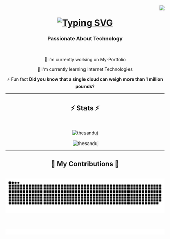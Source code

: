 <!--![logo](225813708-98b745f2-7d22-48cf-9150-083f1b00d6c9.gif)-->
<img align="right" src="https://visitor-badge.laobi.icu/badge?page_id=ThesanduJ.ThesanduJ" />

<h1 align="center">
   <a href="https://git.io/typing-svg"><img src="https://readme-typing-svg.herokuapp.com?font=Fira+Code&size=35&duration=2000&pause=500&color=38BB91&center=true&vCenter=true&random=false&width=500&height=70&lines=Hi+There!%F0%9F%91%8B;I'm+Thesandu!" alt="Typing SVG" /></a>
</h1>

<h3 align="center">Passionate About Technology</h3>

<br/>

<div align="center">
 
 🔭 I’m currently working on My-Portfolio
 
 🌱 I’m currently learning Internet Technologies

⚡ Fun fact **Did you know that a single cloud can weigh more than 1 million pounds?** 

 </div>
<hr/>


<h2 align="center">⚡ Stats ⚡</h2>
<br>
<div align=center>
    <p><img align="center" src="https://github-readme-stats.vercel.app/api/top-langs?username=thesanduj&show_icons=true&locale=en&layout=compact" alt="thesanduj" /></p>
  <p>&nbsp;<img align="center" src="https://github-readme-stats.vercel.app/api?username=thesanduj&show_icons=true&locale=en" alt="thesanduj" /></p>


</div>
<hr/>
<div align="center">
  <h2>🐍 My Contributions 🐍</h2>
  <br>
  <img alt="snake eating my contributions" src="https://github.com/ThesanduJ/ThesanduJ/blob/output/github-contribution-grid-snake.svg" />
  
  
</div>
<br/><br/>

![logo](212284100-561aa473-3905-4a80-b561-0d28506553ee.gif)

<br/>


<br/>
